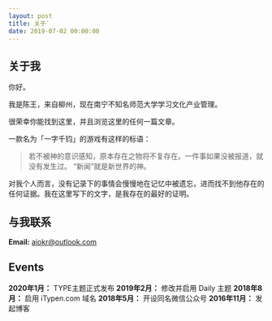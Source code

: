 ```yaml
---
layout: post
title: 关于`
date: 2019-07-02 00:00:00
---
```


## 关于我

你好。

我是陈王，来自柳州，现在南宁不知名师范大学学习文化产业管理。

很荣幸你能找到这里，并且浏览这里的任何一篇文章。

一款名为「一字千钧」的游戏有这样的标语：

> 若不被神的意识感知，原本存在之物将不复存在。一件事如果没被报道，就没有发生过。 “新闻”就是新世界的神。

对我个人而言，没有记录下的事情会慢慢地在记忆中被遗忘，进而找不到他存在的任何证据。我在这里写下的文字，是我存在的最好的证明。

## 与我联系

**Email:** aiokr@outlook.com

## Events

**2020年1月：** TYPE主题正式发布
**2019年2月：** 修改并启用 Daily 主题
**2018年8月：** 启用 iTypen.com 域名
**2018年5月：** 开设同名微信公众号
**2016年11月：** 发起博客
